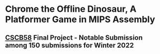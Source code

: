 # Chrome the Offline Dinosaur, A Platformer Game in MIPS Assembly
## [CSCB58](https://utsc.calendar.utoronto.ca/course/cscb58h3) Final Project - Notable Submission among 150 submissions for Winter 2022
